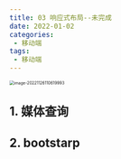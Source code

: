 ```yaml
---
title: 03 响应式布局--未完成
date: 2022-01-02
categories: 
 - 移动端
tags:
 - 移动端
---
```



<img src="https://could-img.oss-cn-hangzhou.aliyuncs.com/202211261109967.png" alt="image-20221126110619993" style="zoom:50%;" />

## 1. 媒体查询

## 2. bootstarp


